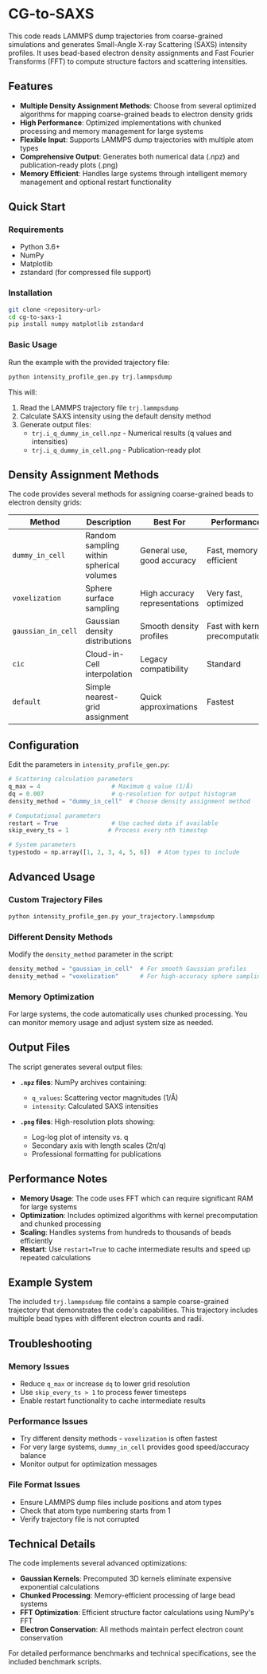 # CG-to-SAXS

This code reads LAMMPS dump trajectories from coarse-grained simulations and generates Small-Angle X-ray Scattering (SAXS) intensity profiles. It uses bead-based electron density assignments and Fast Fourier Transforms (FFT) to compute structure factors and scattering intensities.

## Features

- **Multiple Density Assignment Methods**: Choose from several optimized algorithms for mapping coarse-grained beads to electron density grids
- **High Performance**: Optimized implementations with chunked processing and memory management for large systems
- **Flexible Input**: Supports LAMMPS dump trajectories with multiple atom types
- **Comprehensive Output**: Generates both numerical data (.npz) and publication-ready plots (.png)
- **Memory Efficient**: Handles large systems through intelligent memory management and optional restart functionality

## Quick Start

### Requirements

- Python 3.6+
- NumPy
- Matplotlib
- zstandard (for compressed file support)

### Installation

```bash
git clone <repository-url>
cd cg-to-saxs-1
pip install numpy matplotlib zstandard
```

### Basic Usage

Run the example with the provided trajectory file:

```bash
python intensity_profile_gen.py trj.lammpsdump
```

This will:
1. Read the LAMMPS trajectory file `trj.lammpsdump`
2. Calculate SAXS intensity using the default density method
3. Generate output files:
   - `trj.i_q_dummy_in_cell.npz` - Numerical results (q values and intensities)
   - `trj.i_q_dummy_in_cell.png` - Publication-ready plot

## Density Assignment Methods

The code provides several methods for assigning coarse-grained beads to electron density grids:

| Method | Description | Best For | Performance |
|--------|-------------|----------|-------------|
| `dummy_in_cell` | Random sampling within spherical volumes | General use, good accuracy | Fast, memory efficient |
| `voxelization` | Sphere surface sampling | High accuracy representations | Very fast, optimized |
| `gaussian_in_cell` | Gaussian density distributions | Smooth density profiles | Fast with kernel precomputation |
| `cic` | Cloud-in-Cell interpolation | Legacy compatibility | Standard |
| `default` | Simple nearest-grid assignment | Quick approximations | Fastest |

## Configuration

Edit the parameters in `intensity_profile_gen.py`:

```python
# Scattering calculation parameters
q_max = 4                    # Maximum q value (1/Å)
dq = 0.007                   # q-resolution for output histogram
density_method = "dummy_in_cell"  # Choose density assignment method

# Computational parameters  
restart = True               # Use cached data if available
skip_every_ts = 1           # Process every nth timestep

# System parameters
typestodo = np.array([1, 2, 3, 4, 5, 6])  # Atom types to include
```

## Advanced Usage

### Custom Trajectory Files

```bash
python intensity_profile_gen.py your_trajectory.lammpsdump
```

### Different Density Methods

Modify the `density_method` parameter in the script:

```python
density_method = "gaussian_in_cell"  # For smooth Gaussian profiles
density_method = "voxelization"      # For high-accuracy sphere sampling
```

### Memory Optimization

For large systems, the code automatically uses chunked processing. You can monitor memory usage and adjust system size as needed.

## Output Files

The script generates several output files:

- **`.npz` files**: NumPy archives containing:
  - `q_values`: Scattering vector magnitudes (1/Å)
  - `intensity`: Calculated SAXS intensities
  
- **`.png` files**: High-resolution plots showing:
  - Log-log plot of intensity vs. q
  - Secondary axis with length scales (2π/q)
  - Professional formatting for publications

## Performance Notes

- **Memory Usage**: The code uses FFT which can require significant RAM for large systems
- **Optimization**: Includes optimized algorithms with kernel precomputation and chunked processing
- **Scaling**: Handles systems from hundreds to thousands of beads efficiently
- **Restart**: Use `restart=True` to cache intermediate results and speed up repeated calculations

## Example System

The included `trj.lammpsdump` file contains a sample coarse-grained trajectory that demonstrates the code's capabilities. This trajectory includes multiple bead types with different electron counts and radii.

## Troubleshooting

### Memory Issues
- Reduce `q_max` or increase `dq` to lower grid resolution
- Use `skip_every_ts > 1` to process fewer timesteps
- Enable restart functionality to cache intermediate results

### Performance Issues  
- Try different density methods - `voxelization` is often fastest
- For very large systems, `dummy_in_cell` provides good speed/accuracy balance
- Monitor output for optimization messages

### File Format Issues
- Ensure LAMMPS dump files include positions and atom types
- Check that atom type numbering starts from 1
- Verify trajectory file is not corrupted

## Technical Details

The code implements several advanced optimizations:

- **Gaussian Kernels**: Precomputed 3D kernels eliminate expensive exponential calculations
- **Chunked Processing**: Memory-efficient processing of large bead systems  
- **FFT Optimization**: Efficient structure factor calculations using NumPy's FFT
- **Electron Conservation**: All methods maintain perfect electron count conservation

For detailed performance benchmarks and technical specifications, see the included benchmark scripts.